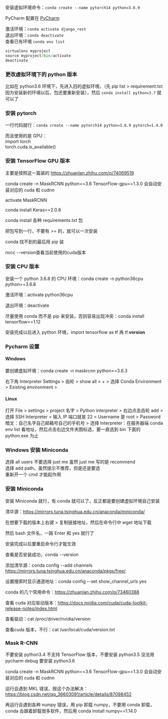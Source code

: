
安装虚拟环境命令：`conda create --name pytorch14 python=3.6.9`  

PyCharm 配置在 [PyCharm](https://github.com/yananma/program/blob/master/PyCharm.md)    



激活环境：`conda activate django_rest`  
退出环境：`conda deactivate`   
查看已有环境 `conda env list`  


```python 
virtualenv myproject  
source myproject/bin/activate 
deactivate   
```


### 更改虚拟环境下的 python 版本  

比如在 python3.6 环境下，先进入旧的虚拟环境，（先 pip list > requirement.txt 因为安装新的环境以后，包还要重新安装），然后 `conda install python=3.7` 就可以了  


### 安装 pytorch 

一行代码就行：`conda create --name pytorch14 python=3.6.9 pytorch=1.4.0`  

而且使用的是 GPU：  
import torch  
torch.cuda.is_available()  



### 安装 TensorFlow GPU 版本

主要是按照这一篇装的  https://zhuanlan.zhihu.com/p/74069519  

conda create -n MaskRCNN python==3.6 TensorFlow-gpu==1.3.0 会自动安装对应的 cuda 和 cudnn   

activate MaskRCNN  

conda install Keras==2.0.8  

conda install 各种 requirements.txt 包   

把包写到一行，不要有 >= 的，就可以一次安装  

conda 找不到的最后用 pip 装  

nvcc --version查看当前使用的cuda版本  

### 安装 CPU 版本

安装一个 python 3.6.8 的 CPU 环境：conda create -n python36cpu python==3.6.8  

激活环境：activate python36cpu  

退出环境：deactivate

尽量使用 conda 而不是 pip 来安装，否则容易出现冲突：conda install tensorflow==1.12  

安装完成以后进入 python 环境，import tensorflow as tf 再 tf.__version__  

### Pycharm 设置  

#### Windows
要创建虚拟环境：conda create -n maskrcnn python==3.6.3

右下角 Interpreter Settings > 齿轮 > show all > + > 选择 Conda Environment > Existing environment >

#### Linux

打开 File > settings > project 名字 > Python interpreter > 右边点击齿轮 add > 选择 SSH Interpreter > 输入 IP 端口就是 22 > Username 是 root > Password 暗文：自己名字自己邮箱号自己的手机号 > 选择 Interpreter：在服务器端 conda env list 看地址，然后点击右边文件夹图标选，要一直选到 bin 下面的 python.exe 为止 



### Windows 安装 Miniconda  

选择 all users 不要选择 just me 虽然 just me 写的是 recommend  
选择 add path，虽然提示不推荐，但是还是要选  
重新开一个 cmd 才能起作用  



### 安装 Miniconda  

安装 Miniconda 就行，有 conda 就可以了，反正都是要创建虚拟环境自己安装  

清华源：https://mirrors.tuna.tsinghua.edu.cn/anaconda/miniconda/  

在想要下载的版本上右键 > 复制链接地址，然后在命令行中 wget 地址下载  

然后 bash 文件名，一路 Enter 和 yes 就行了  

安装完成以后要重启命令行才能生效  

查看是否安装成功，conda --version  

添加清华源：conda config --add channels https://mirrors.tuna.tsinghua.edu.cn/anaconda/pkgs/free/  

设置搜索时显示通道地址：conda config --set show_channel_urls yes  



conda 的几个常用命令：https://zhuanlan.zhihu.com/p/73460388  




查看 cuda 对应驱动版本：https://docs.nvidia.com/cuda/cuda-toolkit-release-notes/index.html  

查看驱动：cat /proc/driver/nvidia/version  

查看cuda 版本，不行：cat /usr/local/cuda/version.txt  




### Mask R-CNN 

不要安装 python3.4 不支持 TensorFlow 版本，不要安装 python3.5 没法用 pycharm debug 要安装 python3.6  

conda create -n MaskRCNN python==3.6 TensorFlow-gpu==1.3.0 会自动安装对应的 cuda 和 cudnn   

运行会遇到 MKL 错误，按这个办法解决：https://blog.csdn.net/qq_36603091/article/details/87098452  

再运行会遇到各种 numpy 错误，用 pip 卸载 numpy，不要用 conda 卸载，conda 会跟着卸载很多软件，然后用 conda install numpy==1.14.0  


